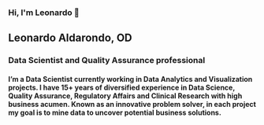 ### Hi, I'm Leonardo 👋

## Leonardo Aldarondo, OD
### Data Scientist and Quality Assurance professional

#### I’m a Data Scientist currently working  in Data Analytics and Visualization projects. I have 15+ years of diversified experience in Data Science, Quality Assurance, Regulatory Affairs and Clinical Research with high business acumen. Known as an innovative problem solver, in each project my goal is to mine data to uncover potential business solutions.

<!--
**l-aldarondo/l-aldarondo** is a ✨ _special_ ✨ repository because its `README.md` (this file) appears on your GitHub profile.

Here are some ideas to get you started:

- 🔭 I’m currently working on ...
- 🌱 I’m currently learning ...
- 👯 I’m looking to collaborate on ...
- 🤔 I’m looking for help with ...
- 💬 Ask me about ...
- 📫 How to reach me: ...
- 😄 Pronouns: ...
- ⚡ Fun fact: ...
-->
